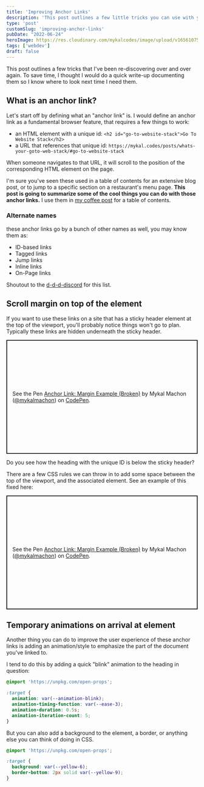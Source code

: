```yaml
---
title: 'Improving Anchor Links'
description: 'This post outlines a few little tricks you can use with your anchor links'
type: 'post'
customSlug: 'improving-anchor-links'
pubDate: "2022-06-24"
heroImage: https://res.cloudinary.com/mykalcodes/image/upload/v1656107583/Mykal%20Codes/rick-rothenberg-Nqx3SaMp4kQ-unsplash.jpg
tags: ['webdev']
draft: false
---
```


This post outlines a few tricks that I've been re-discovering over and over again. To save time, I thought I would do a quick write-up documenting them so I know where to look next time I need them.

## What is an anchor link?

Let's start off by defining what an "anchor link" is. I would define an anchor link as a fundamental browser feature, that requires a few things to work:

- an HTML element with a unique id: `<h2 id="go-to-website-stack">Go To Website Stack</h2>`
- a URL that references that unique id: `https://mykal.codes/posts/whats-your-goto-web-stack/#go-to-website-stack`

When someone navigates to that URL, it will scroll to the position of the corresponding HTML element on the page.

I'm sure you've seen these used in a table of contents for an extensive blog post, or to jump to a specific section on a restaurant's menu page. **This post is going to summarize some of the cool things you can do with those anchor links.** I use them in [my coffee post](/posts/coffee-setup) for a table of contents.

### Alternate names

these anchor links go by a bunch of other names as well, you may know them as:

- ID-based links
- Tagged links
- Jump links
- Inline links
- On-Page links

Shoutout to the [d-d-d-discord](https://www.patreon.com/shoptalkshow) for this list.

## Scroll margin on top of the element

If you want to use these links on a site that has a sticky header element at the top of the viewport, you'll probably notice things won't go to plan. Typically these links are hidden underneath the sticky header.

<p class="codepen" data-height="300" data-default-tab="result" data-customSlug-hash="RwQXYrj" data-user="mykalmachon" style="height: 300px; box-sizing: border-box; display: flex; align-items: center; justify-content: center; border: 2px solid; margin: 1em 0; padding: 1em;">
  <span>See the Pen <a href="https://codepen.io/mykalmachon/pen/RwQXYrj">
  Anchor Link: Margin Example (Broken)</a> by Mykal Machon (<a href="https://codepen.io/mykalmachon">@mykalmachon</a>)
  on <a href="https://codepen.io">CodePen</a>.</span>
</p>
<script async src="https://cpwebassets.codepen.io/assets/embed/ei.js"></script>

Do you see how the heading with the unique ID is below the sticky header?

There are a few CSS rules we can throw in to add some space between the top of the viewport, and the associated element.
See an example of this fixed here:

<p class="codepen" data-height="300" data-default-tab="result" data-customSlug-hash="YzemOGr" data-user="mykalmachon" style="height: 300px; box-sizing: border-box; display: flex; align-items: center; justify-content: center; border: 2px solid; margin: 1em 0; padding: 1em;">
  <span>See the Pen <a href="https://codepen.io/mykalmachon/pen/YzemOGr">
  Anchor Link: Margin Example (Broken)</a> by Mykal Machon (<a href="https://codepen.io/mykalmachon">@mykalmachon</a>)
  on <a href="https://codepen.io">CodePen</a>.</span>
</p>
<script async src="https://cpwebassets.codepen.io/assets/embed/ei.js"></script>

## Temporary animations on arrival at element

Another thing you can do to improve the user experience of these anchor links is adding an animation/style to emphasize the part of the document you've linked to.

I tend to do this by adding a quick "blink" animation to the heading in question:

```css
@import 'https://unpkg.com/open-props';

:target {
  animation: var(--animation-blink);
  animation-timing-function: var(--ease-3);
  animation-duration: 0.5s;
  animation-iteration-count: 5;
}
```

But you can also add a background to the element, a border, or anything else you can think of doing in CSS.

```css
@import 'https://unpkg.com/open-props';

:target {
  background: var(--yellow-6);
  border-bottom: 2px solid var(--yellow-9);
}
```
